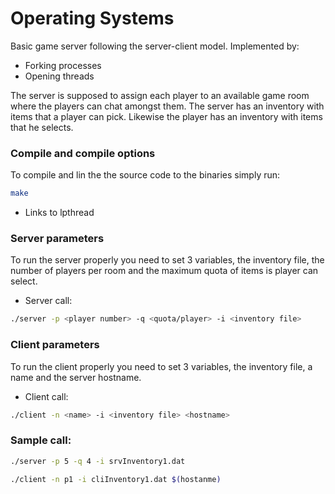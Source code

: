 # Operating Systems

Basic game server following the server-client model. Implemented by:

  - Forking processes
  - Opening threads

The server is supposed to assign each player to an available game room where the players can chat amongst them. The server has an inventory with items that a player can pick. Likewise the player has an inventory with items that he selects.

### Compile and compile options

To compile and lin the the source code to the binaries simply run:

```sh
make
```

* Links to lpthread

### Server parameters

To run the server properly you need to set 3 variables, the inventory file, the number of players per room and the maximum quota of items is player can select.

* Server call:

```sh
./server -p <player number> -q <quota/player> -i <inventory file>
```

### Client parameters

To run the client properly you need to set 3 variables, the inventory file, a name and the server hostname.

* Client call:

```sh
./client -n <name> -i <inventory file> <hostname>
```
### Sample call:

```sh
./server -p 5 -q 4 -i srvInventory1.dat
```

```sh
./client -n p1 -i cliInventory1.dat $(hostanme)
```
